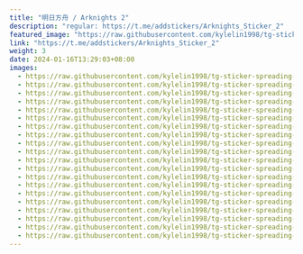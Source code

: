 ```yaml
---
title: "明日方舟 / Arknights 2"
description: "regular: https://t.me/addstickers/Arknights_Sticker_2"
featured_image: "https://raw.githubusercontent.com/kylelin1998/tg-sticker-spreading-worldwide-images/main/img/5e0163b4-f83b-435a-8606-6e3422c71034.jpg"
link: "https://t.me/addstickers/Arknights_Sticker_2"
weight: 3
date: 2024-01-16T13:29:03+08:00
images:
  - https://raw.githubusercontent.com/kylelin1998/tg-sticker-spreading-worldwide-images/main/img/5e0163b4-f83b-435a-8606-6e3422c71034.jpg
  - https://raw.githubusercontent.com/kylelin1998/tg-sticker-spreading-worldwide-images/main/img/68c3c271-3e54-4343-a971-20ef828ff3ba.jpg
  - https://raw.githubusercontent.com/kylelin1998/tg-sticker-spreading-worldwide-images/main/img/b5f13633-7670-41fa-aba7-d33a2acfbed7.jpg
  - https://raw.githubusercontent.com/kylelin1998/tg-sticker-spreading-worldwide-images/main/img/1ef31a08-7c27-4b8c-ad63-e604acd4812e.jpg
  - https://raw.githubusercontent.com/kylelin1998/tg-sticker-spreading-worldwide-images/main/img/acb39aa9-ebad-4866-b0fe-e35a004dea5c.jpg
  - https://raw.githubusercontent.com/kylelin1998/tg-sticker-spreading-worldwide-images/main/img/394a24f3-b2a2-40df-b1af-5d2e6051e84d.jpg
  - https://raw.githubusercontent.com/kylelin1998/tg-sticker-spreading-worldwide-images/main/img/11efb530-fa24-46ec-bd1c-9381d69c4545.jpg
  - https://raw.githubusercontent.com/kylelin1998/tg-sticker-spreading-worldwide-images/main/img/40d6bdbb-2f3b-4f7f-bd5f-c2a860aa8bad.jpg
  - https://raw.githubusercontent.com/kylelin1998/tg-sticker-spreading-worldwide-images/main/img/5755ea22-6ba5-4346-835d-37c557f1007f.jpg
  - https://raw.githubusercontent.com/kylelin1998/tg-sticker-spreading-worldwide-images/main/img/0b413c36-8ed2-4ecc-927d-b8d50e0dd828.jpg
  - https://raw.githubusercontent.com/kylelin1998/tg-sticker-spreading-worldwide-images/main/img/132bb562-9fb7-40a1-bf80-e80cabe6b28c.jpg
  - https://raw.githubusercontent.com/kylelin1998/tg-sticker-spreading-worldwide-images/main/img/d54f33e0-e382-46b6-b542-6645d675db3b.jpg
  - https://raw.githubusercontent.com/kylelin1998/tg-sticker-spreading-worldwide-images/main/img/c14c0986-0b46-40ad-aa1b-1bffed2a13ae.jpg
  - https://raw.githubusercontent.com/kylelin1998/tg-sticker-spreading-worldwide-images/main/img/3cb96fa6-73b1-4dd7-829b-3965ebe8a37a.jpg
  - https://raw.githubusercontent.com/kylelin1998/tg-sticker-spreading-worldwide-images/main/img/3d681448-e80a-48f9-b095-c5b24b70403a.jpg
  - https://raw.githubusercontent.com/kylelin1998/tg-sticker-spreading-worldwide-images/main/img/d1d388f4-9a91-4a6e-b077-f8c8a57b405c.jpg
  - https://raw.githubusercontent.com/kylelin1998/tg-sticker-spreading-worldwide-images/main/img/1f7704a9-cbcd-4ec7-a398-59829d5d4904.jpg
  - https://raw.githubusercontent.com/kylelin1998/tg-sticker-spreading-worldwide-images/main/img/d2d8fc14-715b-4b87-bd30-e1674f34c8e9.jpg
  - https://raw.githubusercontent.com/kylelin1998/tg-sticker-spreading-worldwide-images/main/img/083ca2a6-d13c-40bc-8596-bc3d5b9b2b85.jpg
  - https://raw.githubusercontent.com/kylelin1998/tg-sticker-spreading-worldwide-images/main/img/eefcf4df-2bd8-4be4-b222-65d8445b7aad.jpg
---
```

